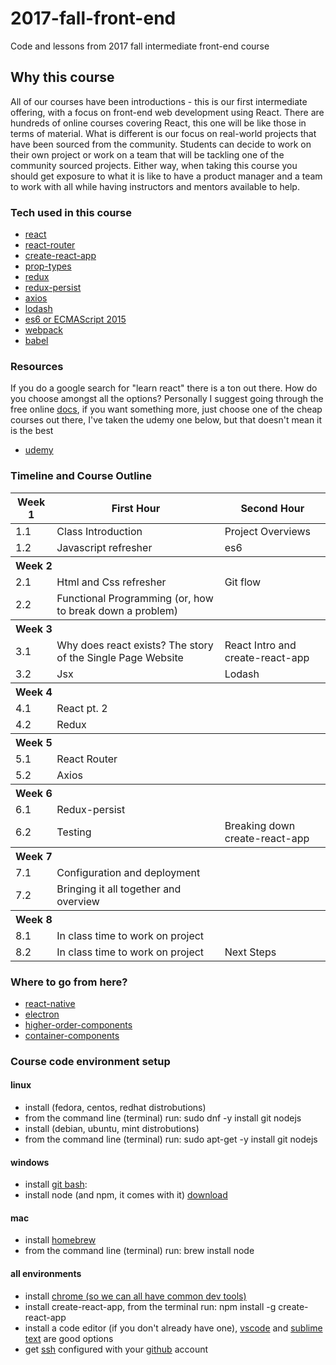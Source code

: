 # 2017-fall-front-end
Code and lessons from 2017 fall intermediate front-end course

## Why this course

All of our courses have been introductions - this is our first intermediate
offering, with a focus on front-end web development using React. There are
hundreds of online courses covering React, this one will be like those in terms
of material. What is different is our focus on real-world projects that have
been sourced from the community. Students can decide to work on their own
project or work on a team that will be tackling one of the community sourced
projects. Either way, when taking this course you should get exposure to what it is like to
have a product manager and a team to work with all while having instructors and
mentors available to help.

### Tech used in this course

* [react](https://facebook.github.io/react/)
* [react-router](https://github.com/ReactTraining/react-router)
* [create-react-app](https://github.com/facebookincubator/create-react-app)
* [prop-types](https://www.npmjs.com/package/prop-types)
* [redux](http://redux.js.org/)
* [redux-persist](https://github.com/rt2zz/redux-persist)
* [axios](https://github.com/mzabriskie/axios)
* [lodash](https://lodash.com/)
* [es6 or ECMAScript 2015](https://github.com/lukehoban/es6features)
* [webpack](https://webpack.js.org/)
* [babel](https://babeljs.io/)

### Resources

If you do a google search for "learn react" there is a ton out there. How do you
choose amongst all the options? Personally I suggest going through the free
online [docs](https://facebook.github.io/react/docs/hello-world.html), if you want something more, just choose one of the cheap courses
out there, I've taken the udemy one below, but that doesn't mean it is the best

* [udemy](www.udemy.com/react-redux/learn/v4)

### Timeline and Course Outline

<table>
	<thead>
		<tr>
			<th>Week 1</th>
			<th>First Hour</th>
			<th>Second Hour</th>
		</tr>
	</thead>
	<tbody>
		<tr>
			<td>1.1</td>
			<td>Class Introduction</td>
			<td>Project Overviews</td>
		</tr>
		<tr>
			<td>1.2</td>
			<td>Javascript refresher</td>
			<td>es6</td>
		</tr>
		<tr>
			<th colspan="3" align="left">Week 2</th>
		</tr>
		<tr>
			<td>2.1</td>
			<td>Html and Css refresher</td>
			<td>Git flow</td>
		</tr>
		<tr>
			<td>2.2</td>
			<td>Functional Programming (or, how to break down a problem)</td>
		</tr>
		<tr>
			<th colspan="3" align="left">Week 3</th>
		</tr>
		<tr>
			<td>3.1</td>
			<td>Why does react exists? The story of the Single Page Website</td>
			<td>React Intro and create-react-app</td>
		</tr>
		<tr>
			<td>3.2</td>
			<td>Jsx</td>
			<td>Lodash</td>
		</tr>
		<tr>
			<th colspan="3" align="left">Week 4</th>
		</tr>
		<tr>
			<td>4.1</td>
			<td>React pt. 2</td>
		</tr>
		<tr>
			<td>4.2</td>
			<td>Redux</td>
		</tr>
		<tr>
			<th colspan="3" align="left">Week 5</th>
		</tr>
		<tr>
			<td>5.1</td>
			<td>React Router</td>
		</tr>
		<tr>
			<td>5.2</td>
			<td>Axios</td>
		</tr>
		<tr>
			<th colspan="3" align="left">Week 6</th>
		</tr>
		<tr>
			<td>6.1</td>
			<td>Redux-persist</td>
		</tr>
		<tr>
			<td>6.2</td>
			<td>Testing</td>
			<td>Breaking down create-react-app</td>
		</tr>
		<tr>
			<th colspan="3" align="left">Week 7</th>
		</tr>
		<tr>
			<td>7.1</td>
			<td>Configuration and deployment</td>
		</tr>
		<tr>
			<td>7.2</td>
			<td>Bringing it all together and overview</td>
		</tr>
		<tr>
			<th colspan="3" align="left">Week 8</th>
		</tr>
		<tr>
			<td>8.1</td>
			<td>In class time to work on project</td>
		</tr>
		<tr>
			<td>8.2</td>
			<td>In class time to work on project</td>
			<td>Next Steps</td>
		</tr>
	</tbody>
</table>

### Where to go from here?

* [react-native](https://facebook.github.io/react-native/)
* [electron](https://electron.atom.io/)
* [higher-order-components](https://facebook.github.io/react/docs/higher-order-components.html)
* [container-components](https://medium.com/@dan_abramov/smart-and-dumb-components-7ca2f9a7c7d0)

### Course code environment setup

#### linux
* install (fedora, centos, redhat distrobutions)
* from the command line (terminal) run: sudo dnf -y install git nodejs 
* install (debian, ubuntu, mint distrobutions)
* from the command line (terminal) run: sudo apt-get -y install git nodejs 
#### windows
* install [git bash](https://git-for-windows.github.io/): 
* install node (and npm, it comes with it) [download](https://nodejs.org/en/)
#### mac
* install [homebrew](https://brew.sh/)
* from the command line (terminal) run: brew install node

#### all environments
* install [chrome (so we can all have common dev tools)](https://www.google.com/chrome/browser/desktop/index.html?brand=CHBD&gclid=Cj0KCQjwr53OBRCDARIsAL0vKrMFp_eezilFJAtAp-GCud0NFvAh4XCLvXcaeS-71z776Q-CYO-FPXkaAhx0EALw_wcB)
* install create-react-app, from the terminal run: npm install -g create-react-app
* install a code editor (if you don't already have one), [vscode](https://code.visualstudio.com/) and [sublime text](https://www.sublimetext.com/) are good options
* get [ssh](http://inchoo.net/dev-talk/how-to-generate-ssh-keys-for-git-authorization/) configured with your [github](https://github.com/) account

